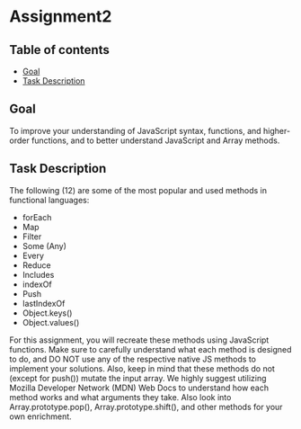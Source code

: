 # Assignment2

## Table of contents  
* [Goal](#Goal)
* [Task Description](#Task-description)

## Goal
To improve your understanding of JavaScript syntax, functions, and higher-order functions, and to better understand JavaScript and Array methods.

## Task Description
The following (12) are some of the most popular and used methods in functional languages:

*	forEach
*	Map
*	Filter
*	Some (Any)
*	Every
*	Reduce
*	Includes
*	indexOf
*	Push
*	lastIndexOf
*	Object.keys()
*	Object.values()

For this assignment, you will recreate these methods using JavaScript functions. Make sure to carefully understand what each method is designed to do, and DO NOT use any of the respective native JS methods to implement your solutions. Also, keep in mind that these methods do not (except for push()) mutate the input array. We highly suggest utilizing Mozilla Developer Network (MDN) Web Docs to understand how each method works and what arguments they take. Also look into Array.prototype.pop(), Array.prototype.shift(), and other methods for your own enrichment.

